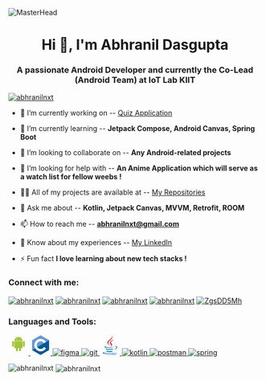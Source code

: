 ![MasterHead](https://cdn-images-1.medium.com/fit/t/1600/480/1*zy5IG2inEQSqeWyPJ7vo-g.gif)
<h1 align="center">Hi 👋, I'm Abhranil Dasgupta</h1>
<h3 align="center">A passionate Android Developer and currently the Co-Lead (Android Team) at IoT Lab KIIT</h3>

<p align="left"> <a href="https://twitter.com/abhranilnxt" target="blank"><img src="https://img.shields.io/twitter/follow/abhranilnxt?logo=twitter&style=for-the-badge" alt="abhranilnxt" /></a> </p>

- 🔭 I’m currently working on -- [Quiz Application](https://github.com/AbhranilNXT/QuizApp)

- 🌱 I’m currently learning -- **Jetpack Compose, Android Canvas, Spring Boot**

- 👯 I’m looking to collaborate on -- **Any Android-related projects**

- 🤝 I’m looking for help with -- **An Anime Application which will serve as a watch list for fellow weebs !**

- 👨‍💻 All of my projects are available at -- [My Repositories](https://github.com/AbhranilNXT?tab=repositories)

- 💬 Ask me about -- **Kotlin, Jetpack Canvas, MVVM, Retrofit, ROOM**

- 📫 How to reach me -- **abhranilnxt@gmail.com**

- 📄 Know about my experiences -- [My LinkedIn](https://www.linkedin.com/in/abhranildasgupta/)

- ⚡ Fun fact **I love learning about new tech stacks !**

<h3 align="left">Connect with me:</h3>
<p align="left">
<a href="https://twitter.com/abhranilnxt" target="blank"><img align="center" src="https://raw.githubusercontent.com/rahuldkjain/github-profile-readme-generator/master/src/images/icons/Social/twitter.svg" alt="abhranilnxt" height="30" width="40" /></a>
<a href="https://www.linkedin.com/in/abhranildasgupta/" target="blank"><img align="center" src="https://raw.githubusercontent.com/rahuldkjain/github-profile-readme-generator/master/src/images/icons/Social/linked-in-alt.svg" alt="abhranilnxt" height="30" width="40" /></a>
<a href="https://www.instagram.com/abhranil_nxt/" target="blank"><img align="center" src="https://raw.githubusercontent.com/rahuldkjain/github-profile-readme-generator/master/src/images/icons/Social/instagram.svg" alt="abhranilnxt" height="30" width="40" /></a>
<a href="https://www.youtube.com/@abhranilnxt1782" target="blank"><img align="center" src="https://raw.githubusercontent.com/rahuldkjain/github-profile-readme-generator/master/src/images/icons/Social/youtube.svg" alt="abhranilnxt" height="30" width="40" /></a>
<a href="https://discord.gg/ZgsDD5Mh" target="blank"><img align="center" src="https://raw.githubusercontent.com/rahuldkjain/github-profile-readme-generator/master/src/images/icons/Social/discord.svg" alt="ZgsDD5Mh" height="30" width="40" /></a>
</p>

<h3 align="left">Languages and Tools:</h3>
<p align="left"> <a href="https://developer.android.com" target="_blank" rel="noreferrer"> <img src="https://raw.githubusercontent.com/devicons/devicon/master/icons/android/android-original-wordmark.svg" alt="android" width="40" height="40"/> </a> <a href="https://www.cprogramming.com/" target="_blank" rel="noreferrer"> <img src="https://raw.githubusercontent.com/devicons/devicon/master/icons/c/c-original.svg" alt="c" width="40" height="40"/> </a> <a href="https://www.figma.com/" target="_blank" rel="noreferrer"> <img src="https://www.vectorlogo.zone/logos/figma/figma-icon.svg" alt="figma" width="40" height="40"/> </a> <a href="https://git-scm.com/" target="_blank" rel="noreferrer"> <img src="https://www.vectorlogo.zone/logos/git-scm/git-scm-icon.svg" alt="git" width="40" height="40"/> </a> <a href="https://www.java.com" target="_blank" rel="noreferrer"> <img src="https://raw.githubusercontent.com/devicons/devicon/master/icons/java/java-original.svg" alt="java" width="40" height="40"/> </a> <a href="https://kotlinlang.org" target="_blank" rel="noreferrer"> <img src="https://www.vectorlogo.zone/logos/kotlinlang/kotlinlang-icon.svg" alt="kotlin" width="40" height="40"/> </a> <a href="https://postman.com" target="_blank" rel="noreferrer"> <img src="https://www.vectorlogo.zone/logos/getpostman/getpostman-icon.svg" alt="postman" width="40" height="40"/> </a> <a href="https://spring.io/" target="_blank" rel="noreferrer"> <img src="https://www.vectorlogo.zone/logos/springio/springio-icon.svg" alt="spring" width="40" height="40"/> </a> </p>

<p><img align="left" src="https://github-readme-stats.vercel.app/api/top-langs?username=abhranilnxt&show_icons=true&locale=en&layout=compact" alt="abhranilnxt" /></p>

<p>&nbsp;<img align="center" src="https://github-readme-stats.vercel.app/api?username=abhranilnxt&show_icons=true&theme=onedark&locale=en" alt="abhranilnxt" /></p>
